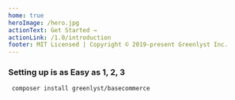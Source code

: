 ```yaml
---
home: true
heroImage: /hero.jpg
actionText: Get Started →
actionLink: /1.0/introduction
footer: MIT Licensed | Copyright © 2019-present Greenlyst Inc.
---
```



### Setting up is as Easy as 1, 2, 3

``` bash
 composer install greenlyst/basecommerce
```